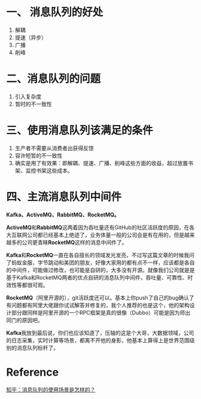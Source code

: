 # 一、 消息队列的好处
1. 解耦
2. 提速（异步）
3. 广播
4. 削峰

# 二、消息队列的问题
1. 引入复杂度
2. 暂时的不一致性



# 三、使用消息队列该满足的条件
1. 生产者不需要从消费者出获得反馈
2. 容许短暂的不一致性
3. 确实是用了有效果：即解耦、提速、广播、削峰这些方面的收益，超过放置书架、监控书架这些成本。

# 四、主流消息队列中间件
**Kafka、ActiveMQ、RabbitMQ、RocketMQ。**

**ActiveMQ**和**RabbitMQ**这两着因为吞吐量还有GitHub的社区活跃度的原因，在各大互联网公司都已经基本上绝迹了，业务体量一般的公司会是有在用的，但是越来越多的公司更青睐**RocketMQ**这样的消息中间件了。  

**Kafka**和**RocketMQ**一直在各自擅长的领域发光发亮，不过写这篇文章的时候我问了蚂蚁金服，字节跳动和美团的朋友，好像大家用的都有点不一样，应该都是各自的中间件，可能做过修改，也可能是自研的，大多没有开源。就像我们公司就是是基于Kafka和RocketMQ两者的优点自研的消息队列中间件，吞吐量、可靠性、时效性等都很可观。  

**RocketMQ**（阿里开源的），git活跃度还可以。基本上你push了自己的bug确认了有问题都有阿里大佬跟你试试解答并修复的，我个人推荐的也是这个，他的架构设计部分跟同样是阿里开源的一个RPC框架是真的很像（Dubbo）可能是因为师出同门的原因吧。  

**Kafka**我放到最后说，你们也应该知道了，压轴的这是个大哥，大数据领域，公司的日志采集，实时计算等场景，都离不开他的身影，他基本上算得上是世界范围级别的消息队列标杆了。  


# Reference
[知乎：消息队列的使用场景是怎样的？](https://www.zhihu.com/question/34243607)
